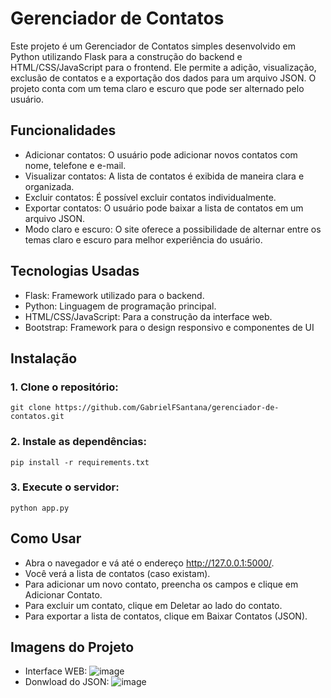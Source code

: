 # Gerenciador de Contatos

Este projeto é um Gerenciador de Contatos simples desenvolvido em Python utilizando Flask para a construção do backend e HTML/CSS/JavaScript para o frontend. Ele permite a adição, visualização, exclusão de contatos e a exportação dos dados para um arquivo JSON. O projeto conta com um tema claro e escuro que pode ser alternado pelo usuário.

## Funcionalidades
- Adicionar contatos: O usuário pode adicionar novos contatos com nome, telefone e e-mail.
- Visualizar contatos: A lista de contatos é exibida de maneira clara e organizada.
- Excluir contatos: É possível excluir contatos individualmente.
- Exportar contatos: O usuário pode baixar a lista de contatos em um arquivo JSON.
- Modo claro e escuro: O site oferece a possibilidade de alternar entre os temas claro e escuro para melhor experiência do usuário.

## Tecnologias Usadas
- Flask: Framework utilizado para o backend.
- Python: Linguagem de programação principal.
- HTML/CSS/JavaScript: Para a construção da interface web.
- Bootstrap: Framework para o design responsivo e componentes de UI

## Instalação
### 1. Clone o repositório:
```git clone https://github.com/GabrielFSantana/gerenciador-de-contatos.git```
### 2. Instale as dependências:
```pip install -r requirements.txt```

### 3. Execute o servidor:
```python app.py```
## Como Usar
- Abra o navegador e vá até o endereço http://127.0.0.1:5000/.
- Você verá a lista de contatos (caso existam).
- Para adicionar um novo contato, preencha os campos e clique em Adicionar Contato.
- Para excluir um contato, clique em Deletar ao lado do contato.
- Para exportar a lista de contatos, clique em Baixar Contatos (JSON).

## Imagens do Projeto
- Interface WEB: ![image](https://github.com/user-attachments/assets/6b69945c-cc44-47c0-9e07-fb038da2ab45)
- Donwload do JSON: ![image](https://github.com/user-attachments/assets/feb863c7-d288-4d98-a192-af2561df44fa)

